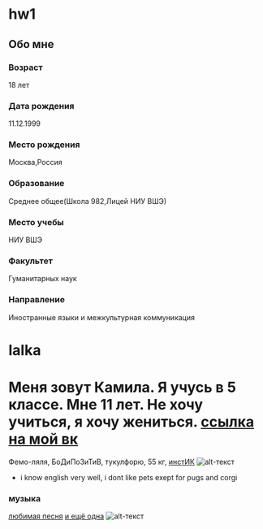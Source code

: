 # hw1
## Обо мне
### Возраст
18 лет
### Дата рождения
11.12.1999
### Место рождения
Москва,Россия 
### Образование 
Среднее общее(Школа 982,Лицей НИУ ВШЭ)
### Место учебы
НИУ ВШЭ 
### Факультет
Гуманитарных наук
### Направление
Иностранные языки и межкультурная коммуникация 
# lalka
# Меня зовут Камила. Я учусь в 5 классе. Мне 11 лет. Не хочу учиться, я хочу жениться. [ссылка на мой вк](https://vk.com/scamilok) 
 Фемо-ляля, БоДиПоЗиТиВ, тукулфорю, 55 кг, [инстИК](https://www.instagram.com/scamilok)
![alt-текст](http://www.pets4homes.co.uk/images/breeds/13/large/3918021b2f92bd036598a095fb7e45de.jpg "pugs")
* i know english very well, i dont like pets exept for pugs and corgi 
### музыка
[любимая песня](https://itunes.apple.com/ru/album/maria/1241464043?i=1241464054) 
[и ещё одна](https://itunes.apple.com/ru/album/v-3005/756888658?i=756888707)
![alt-текст](http://www.mybarbos.com/wp-content/uploads/2015/12/welsh-corgi-14.jpg)
